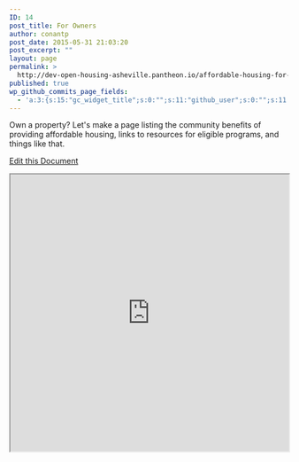 ```yaml
---
ID: 14
post_title: For Owners
author: conantp
post_date: 2015-05-31 21:03:20
post_excerpt: ""
layout: page
permalink: >
  http://dev-open-housing-asheville.pantheon.io/affordable-housing-for-owners/
published: true
wp_github_commits_page_fields:
  - 'a:3:{s:15:"gc_widget_title";s:0:"";s:11:"github_user";s:0:"";s:11:"github_repo";s:0:"";}'
---
```

Own a property? Let's make a page listing the community benefits of providing affordable housing, links to resources for eligible programs, and things like that.

<a href="https://docs.google.com/document/d/14VuPKUYHr0kE8nHKgjlw5wpt3-GWQfhCkVZIqLOJc7E/edit#heading=h.3db07z57jcm3">Edit this Document</a>
<iframe src="https://docs.google.com/document/d/14VuPKUYHr0kE8nHKgjlw5wpt3-GWQfhCkVZIqLOJc7E/pub?embedded=true" width="100%" height="500"></iframe>